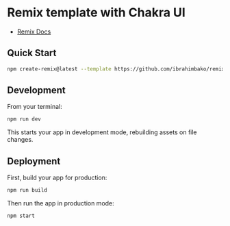 # Remix template with Chakra UI

- [Remix Docs](https://remix.run/docs)

## Quick Start

```sh
npm create-remix@latest --template https://github.com/ibrahimbako/remix-template-tailwindcss.git
```

## Development

From your terminal:

```sh
npm run dev
```

This starts your app in development mode, rebuilding assets on file changes.

## Deployment

First, build your app for production:

```sh
npm run build
```

Then run the app in production mode:

```sh
npm start
```
